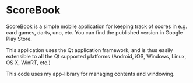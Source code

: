 # ScoreBook
ScoreBook is a simple mobile application for keeping track of scores in e.g. card games, darts, uno, etc. You can find the published version in Google Play Store. 

This application uses the Qt application framework, and is thus easily extensible to all the Qt supported platforms (Android, iOS, Windows, Linux, OS X, WinRT, etc.)

This code uses my app-library for managing contents and windowing.
